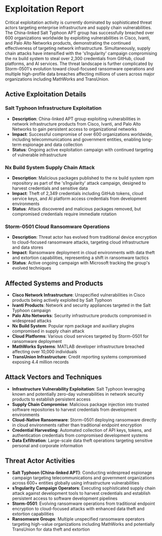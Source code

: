 # Exploitation Report

Critical exploitation activity is currently dominated by sophisticated threat actors targeting enterprise infrastructure and supply chain vulnerabilities. The China-linked Salt Typhoon APT group has successfully breached over 600 organizations worldwide by exploiting vulnerabilities in Cisco, Ivanti, and Palo Alto Networks products, demonstrating the continued effectiveness of targeting network infrastructure. Simultaneously, supply chain attacks have intensified with the 's1ngularity' campaign compromising the nx build system to steal over 2,300 credentials from GitHub, cloud platforms, and AI services. The threat landscape is further complicated by Storm-0501's evolution toward cloud-focused ransomware operations and multiple high-profile data breaches affecting millions of users across major organizations including MathWorks and TransUnion.

## Active Exploitation Details

### Salt Typhoon Infrastructure Exploitation
- **Description**: China-linked APT group exploiting vulnerabilities in network infrastructure products from Cisco, Ivanti, and Palo Alto Networks to gain persistent access to organizational networks
- **Impact**: Successful compromise of over 600 organizations worldwide, including telecommunications and government entities, enabling long-term espionage and data collection
- **Status**: Ongoing active exploitation campaign with continued targeting of vulnerable infrastructure

### Nx Build System Supply Chain Attack
- **Description**: Malicious packages published to the nx build system npm repository as part of the 's1ngularity' attack campaign, designed to harvest credentials and sensitive data
- **Impact**: Theft of 2,349 credentials including GitHub tokens, cloud service keys, and AI platform access credentials from development environments
- **Status**: Attack discovered and malicious packages removed, but compromised credentials require immediate rotation

### Storm-0501 Cloud Ransomware Operations
- **Description**: Threat actor has evolved from traditional device encryption to cloud-focused ransomware attacks, targeting cloud infrastructure and data stores
- **Impact**: Ransomware deployment in cloud environments with data theft and extortion capabilities, representing a shift in ransomware tactics
- **Status**: Active ongoing campaign with Microsoft tracking the group's evolved techniques

## Affected Systems and Products

- **Cisco Network Infrastructure**: Unspecified vulnerabilities in Cisco products being actively exploited by Salt Typhoon
- **Ivanti Products**: Network and security appliances targeted in the Salt Typhoon campaign
- **Palo Alto Networks**: Security infrastructure products compromised in widespread attacks
- **Nx Build System**: Popular npm package and auxiliary plugins compromised in supply chain attack
- **Cloud Platforms**: Various cloud services targeted by Storm-0501 for ransomware deployment
- **MathWorks Systems**: MATLAB developer infrastructure breached affecting over 10,000 individuals
- **TransUnion Infrastructure**: Credit reporting systems compromised exposing 4.4 million records

## Attack Vectors and Techniques

- **Infrastructure Vulnerability Exploitation**: Salt Typhoon leveraging known and potentially zero-day vulnerabilities in network security products to establish persistent access
- **Supply Chain Compromise**: Malicious package injection into trusted software repositories to harvest credentials from development environments
- **Cloud-Native Ransomware**: Storm-0501 deploying ransomware directly in cloud environments rather than traditional endpoint encryption
- **Credential Harvesting**: Automated collection of API keys, tokens, and authentication credentials from compromised development systems
- **Data Exfiltration**: Large-scale data theft operations targeting sensitive personal and corporate information

## Threat Actor Activities

- **Salt Typhoon (China-linked APT)**: Conducting widespread espionage campaign targeting telecommunications and government organizations across 600+ entities globally using infrastructure vulnerabilities
- **s1ngularity Campaign Operators**: Executing sophisticated supply chain attack against development tools to harvest credentials and establish persistent access to software development pipelines
- **Storm-0501**: Evolving ransomware operations from traditional endpoint encryption to cloud-focused attacks with enhanced data theft and extortion capabilities
- **Ransomware Groups**: Multiple unspecified ransomware operators targeting high-value organizations including MathWorks and potentially TransUnion for data theft and extortion
